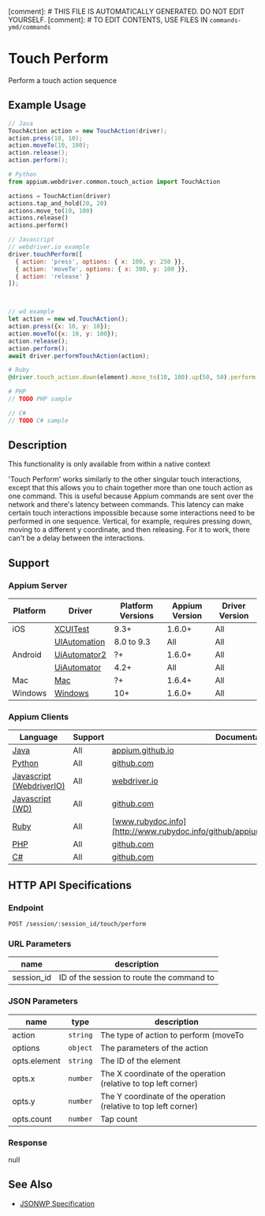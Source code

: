 
[comment]: # THIS FILE IS AUTOMATICALLY GENERATED. DO NOT EDIT YOURSELF.
[comment]: # TO EDIT CONTENTS, USE FILES IN `commands-ymd/commands`

# Touch Perform

Perform a touch action sequence
## Example Usage

```java
// Java
TouchAction action = new TouchAction(driver);
action.press(10, 10);
action.moveTo(10, 100);
action.release();
action.perform();

```

```python
# Python
from appium.webdriver.common.touch_action import TouchAction

actions = TouchAction(driver)
actions.tap_and_hold(20, 20)
actions.move_to(10, 100)
actions.release()
actions.perform()

```

```javascript
// Javascript
// webdriver.io example
driver.touchPerform([
  { action: 'press', options: { x: 100, y: 250 }},
  { action: 'moveTo', options: { x: 300, y: 100 }},
  { action: 'release' }
]);



// wd example
let action = new wd.TouchAction();
action.press({x: 10, y: 10});
action.moveTo({x: 10, y: 100});
action.release();
action.perform();
await driver.performTouchAction(action);

```

```ruby
# Ruby
@driver.touch_action.down(element).move_to(10, 100).up(50, 50).perform

```

```php
# PHP
// TODO PHP sample

```

```csharp
// C#
// TODO C# sample

```


## Description

This functionality is only available from within a native context

'Touch Perform' works similarly to the other singular touch interactions, except that this allows you to chain together more than one touch action as one
command. This is useful because Appium commands are sent over the network and there's latency between commands. This latency can make certain touch 
interactions impossible because some interactions need to be performed in one sequence. Vertical, for example, requires pressing down, moving to a different
y coordinate, and then releasing. For it to work, there can't be a delay between the interactions.


## Support

### Appium Server

|Platform|Driver|Platform Versions|Appium Version|Driver Version|
|--------|----------------|------|--------------|--------------|
| iOS | [XCUITest](/docs/en/drivers/ios-xcuitest.md) | 9.3+ | 1.6.0+ | All |
|  | [UIAutomation](/docs/en/drivers/ios-uiautomation.md) | 8.0 to 9.3 | All | All |
| Android | [UiAutomator2](/docs/en/drivers/android-uiautomator2.md) | ?+ | 1.6.0+ | All |
|  | [UiAutomator](/docs/en/drivers/android-uiautomator.md) | 4.2+ | All | All |
| Mac | [Mac](/docs/en/drivers/mac.md) | ?+ | 1.6.4+ | All |
| Windows | [Windows](/docs/en/drivers/windows.md) | 10+ | 1.6.0+ | All |

### Appium Clients

|Language|Support|Documentation|
|--------|-------|-------------|
|[Java](https://github.com/appium/java-client/releases/latest)| All |  [appium.github.io](http://appium.github.io/java-client/io/appium/java_client/TouchAction.html)  |
|[Python](https://github.com/appium/python-client/releases/latest)| All |  [github.com](https://github.com/appium/python-client/blob/master/appium/webdriver/common/touch_action.py)  |
|[Javascript (WebdriverIO)](http://webdriver.io/index.html)| All |  [webdriver.io](http://webdriver.io/api/mobile/performTouchAction.html)  |
|[Javascript (WD)](https://github.com/admc/wd/releases/latest)| All |  [github.com](https://github.com/admc/wd/blob/master/lib/commands.js#L1546)  |
|[Ruby](https://github.com/appium/ruby_lib/releases/latest)| All |  [www.rubydoc.info](http://www.rubydoc.info/github/appium/ruby_lib/Appium/TouchAction)  |
|[PHP](https://github.com/appium/php-client/releases/latest)| All |  [github.com](https://github.com/appium/php-client/)  |
|[C#](https://github.com/appium/appium-dotnet-driver/releases/latest)| All |  [github.com](https://github.com/appium/appium-dotnet-driver/)  |

## HTTP API Specifications

### Endpoint

`POST /session/:session_id/touch/perform`

### URL Parameters

|name|description|
|----|-----------|
|session_id|ID of the session to route the command to|

### JSON Parameters

|name|type|description|
|----|----|-----------|
| action | `string` | The type of action to perform (moveTo|release|press|tap|wait) |
| options | `object` | The parameters of the action |
| opts.element | `string` | The ID of the element |
| opts.x | `number` | The X coordinate of the operation (relative to top left corner) |
| opts.y | `number` | The Y coordinate of the operation (relative to top left corner) |
| opts.count | `number` | Tap count |

### Response

null

## See Also

* [JSONWP Specification](https://github.com/appium/appium-base-driver/blob/master/lib/mjsonwp/routes.js#L292)
